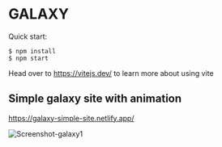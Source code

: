 # GALAXY

Quick start:
```
$ npm install
$ npm start
````
Head over to https://vitejs.dev/ to learn more about using vite

## Simple galaxy site with animation

https://galaxy-simple-site.netlify.app/

![Screenshot-galaxy1](https://github.com/MastooraTurkmen/Galaxy/assets/132576850/d5f96c0a-a2d5-4f70-87d0-dcd5ad1b06ed)

